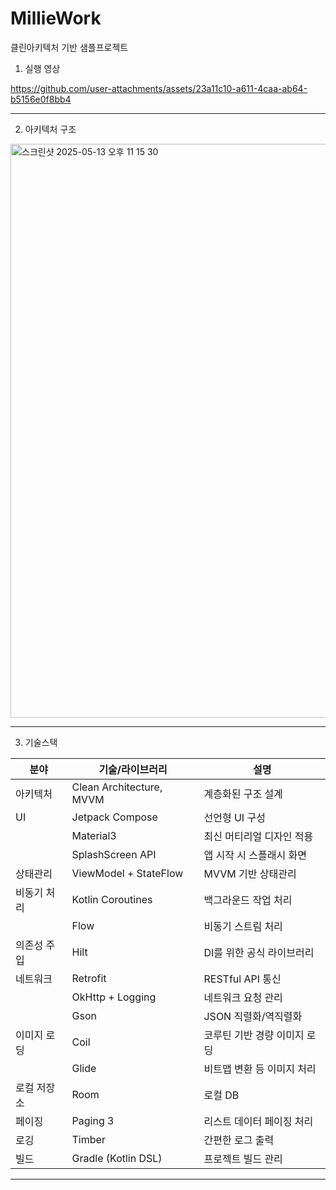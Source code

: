 # MillieWork
클린아키텍처 기반 샘플프로젝트

1. 실행 영상 

https://github.com/user-attachments/assets/23a11c10-a611-4caa-ab64-b5156e0f8bb4

-----------------------------------------------------------------------------------------------------------------------------------------------


2. 아키텍처 구조

<img width="918" alt="스크린샷 2025-05-13 오후 11 15 30" src="https://github.com/user-attachments/assets/25933088-25cd-495c-abc3-369e8afc6fa3" />

-----------------------------------------------------------------------------------------------------------------------------------------------

3. 기술스택

| 분야     | 기술/라이브러리                 | 설명                     |
| ------ | ------------------------ | ---------------------- |
| 아키텍처   | Clean Architecture, MVVM | 계층화된 구조 설계             |
| UI     | Jetpack Compose          | 선언형 UI 구성              |
|        | Material3                | 최신 머티리얼 디자인 적용         |
|        | SplashScreen API         | 앱 시작 시 스플래시 화면         |
| 상태관리   | ViewModel + StateFlow    | MVVM 기반 상태관리           |
| 비동기 처리 | Kotlin Coroutines        | 백그라운드 작업 처리            |
|        | Flow                     | 비동기 스트림 처리             |
| 의존성 주입 | Hilt                     | DI를 위한 공식 라이브러리        |
| 네트워크   | Retrofit                 | RESTful API 통신         |
|        | OkHttp + Logging         | 네트워크 요청 관리             |
|        | Gson                     | JSON 직렬화/역직렬화          |
| 이미지 로딩 | Coil                     | 코루틴 기반 경량 이미지 로딩       |
|        | Glide                      | 비트맵 변환 등 이미지 처리             |
| 로컬 저장소 | Room                   | 로컬 DB |
| 페이징    | Paging 3                 | 리스트 데이터 페이징 처리         |
| 로깅     | Timber                   | 간편한 로그 출력              |
| 빌드     | Gradle (Kotlin DSL)      | 프로젝트 빌드 관리             |

-----------------------------------------------------------------------------------------------------------------------------------------------

